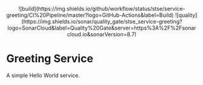 <p style="text-align: center;">
  ![build](https://img.shields.io/github/workflow/status/stse/service-greeting/CI%20Pipeline/master?logo=GitHub-Actions&label=Build) ![quality](https://img.shields.io/sonar/quality_gate/stse_service-greeting?logo=SonarCloud&label=Quality%20Gate&server=https%3A%2F%2Fsonarcloud.io&sonarVersion=8.7)
</p>

# Greeting Service
A simple Hello World service.
